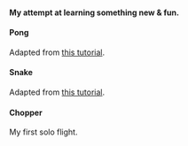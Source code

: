 #### My attempt at learning something new & fun.

#### Pong
Adapted from [this tutorial](https://www.youtube.com/watch?v=Qf3-aDXG8q4).

#### Snake
Adapted from [this tutorial](https://www.youtube.com/watch?v=QFvqStqPCRU).

#### Chopper 
My first solo flight.
